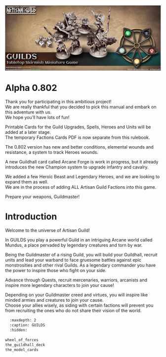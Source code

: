 <img 
    style="display: block; 
           margin-left: auto;
           margin-right: auto;"
    src="./_static/banner.png"
    alt="Banner">
</img>

Alpha 0.802
===========
Thank you for participating in this ambitious project!  
We are really thankful that you decided to pick this manual and embark on this adventure with us.  
We hope you’ll have lots of fun!

Printable Cards for the Guild Upgrades, Spells, Heroes and Units will be added at a later stage.  
The temporary Factions Cards PDF is now separate from this rulebook.  

The 0.802 version has new and better conditions, elemental wounds and resistance, a system to track Heroes wounds.

A new Guildhall card called Arcane Forge is work in progress, but it already introduces the new Champion system to upgrade infantry and cavalry.  

We added a few Heroic Beast and Legendary Heroes, and we are looking to expand them as well.  
We are in the process of adding ALL Artisan Guild Factions into this game.  

Prepare your weapons, Guildmaster!

Introduction
============
Welcome to the universe of Artisan Guild!  

In GUILDS you play a powerful Guild in an intriguing Arcane world called Mundus, a place pervaded by legendary creatures and torn by war.  

Being the Guildmaster of a rising Guild, you will build your Guildhall, recruit units and lead  your warband to face gruesome battles against epic monstrosities and other rival Guilds.
As a legendary commander you have the power to inspire those who fight on your side.  

Advance through Quests, recruit mercenaries, warriors, arcanists and inspire more legendary characters to join your cause!  

Depending on your Guildmaster creed and virtues, you will inspire like minded armies and creatures to join your cause.  
Choose your allies wisely, as siding with certain factions will prevent you from recruiting the ones who do not share their vision of the world.  

```{toctree}
  :maxdepth: 2
  :caption: GUILDS
  :hidden:

wheel_of_forces
the_guildhall_deck
the_model_cards
```
